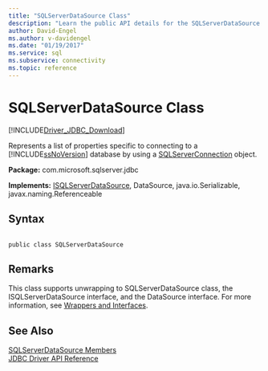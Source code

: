 ```yaml
---
title: "SQLServerDataSource Class"
description: "Learn the public API details for the SQLServerDataSource class in the JDBC Driver for SQL Server."
author: David-Engel
ms.author: v-davidengel
ms.date: "01/19/2017"
ms.service: sql
ms.subservice: connectivity
ms.topic: reference
---
```

# SQLServerDataSource Class
[!INCLUDE[Driver_JDBC_Download](../../../includes/driver_jdbc_download.md)]

  Represents a list of properties specific to connecting to a [!INCLUDE[ssNoVersion](../../../includes/ssnoversion-md.md)] database by using a [SQLServerConnection](../../../connect/jdbc/reference/sqlserverconnection-class.md) object.  
  
 **Package:** com.microsoft.sqlserver.jdbc  
  
 **Implements:** [ISQLServerDataSource](../../../connect/jdbc/reference/isqlserverdatasource-interface.md), DataSource, java.io.Serializable, javax.naming.Referenceable  
  
## Syntax  
  
```  
  
public class SQLServerDataSource  
```  
  
## Remarks  
 This class supports unwrapping to SQLServerDataSource class, the ISQLServerDataSource interface, and the DataSource interface. For more information, see [Wrappers and Interfaces](../../../connect/jdbc/wrappers-and-interfaces.md).  
  
## See Also  
 [SQLServerDataSource Members](../../../connect/jdbc/reference/sqlserverdatasource-members.md)   
 [JDBC Driver API Reference](../../../connect/jdbc/reference/jdbc-driver-api-reference.md)  
  
  
